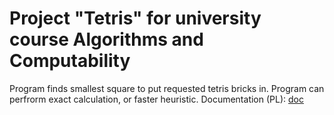 # Project "Tetris" for university course Algorithms and Computability
Program finds smallest square to put requested tetris bricks in. Program can perfrorm exact calculation, or faster heuristic.
Documentation (PL): [doc](https://github.com/KicunKrzysztof/TAiO/blob/main/TAiO/taiowysylka/Dokumentacja/KasjaniukKicunDokumentacja.pdf)
